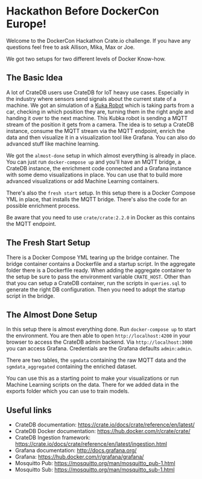 # Hackathon Before DockerCon Europe!

Welcome to the DockerCon Hackathon Crate.io challenge.
If you have any questions feel free to ask Allison, Mika, Max or Joe.

We got two setups for two different levels of Docker Know-how.

## The Basic Idea

A lot of CrateDB users use CrateDB for IoT heavy use cases. Especially in
the industry where sensors send signals about the current state of a machine.
We got an simulation of a [Kuka Robot](https://www.kuka.com/de-de/produkte-leistungen/robotersysteme/industrieroboter) which is taking parts from a car, checking in 
which position they are, turning them in the right angle and 
handing it over to the next machine. This Kubka robot is sending a
MQTT stream of the position it gets from a camera. The idea is to 
setup a CrateDB instance, consume the
MQTT stream via the MQTT endpoint, enrich the data and then visualize it
in a visualization tool like Grafana. You can also do advanced stuff
like machine learning.

We got the `almost-done` setup in which almost everything is already in place.
You can just run `docker-compose up` and you'll have an MQTT bridge, a CrateDB
instance, the enrichment code connected and a Grafana instance with some
demo visualizations in place. You can use that to build more advanced 
visualizations or add Machine Learning containers. 

There's also the `fresh start` setup. In this setup there is a Docker
Compose YML in place, that installs the MQTT bridge. There's also the code for 
an possible enrichment process.

Be aware that you need to use `crate/crate:2.2.0` in Docker as this contains
the MQTT endpoint.


## The Fresh Start Setup

There is a Docker Compose YML tearing up the bridge container. The bridge container
contains a Dockerfile and a startup script. In the aggregate folder there is 
a Dockerfile ready. When adding the aggregate container to the setup
be sure to pass the environment variable `CRATE_HOST`. Other than that you can setup 
a CrateDB container, run the scripts in `queries.sql` to generate the right DB
configuration. Then you need to adopt the startup script in the bridge.



## The Almost Done Setup

In this setup there is almost everything done. Run `docker-compose up` to start 
the environment. You are then able to open `http://localhost:4200` in your browser
to access the CrateDB admin backend. Via `http://localhost:3000` you can access 
Grafana. Credentials are the Grafana defaults `admin:admin`. 

There are two tables, the `sgmdata` containing the raw MQTT data and the 
`sgmdata_aggregated` containing the enriched dataset.

You can use this as a starting point to make your visualizations or run 
Machine Learning scripts on the data. There for we added data in the exports
folder which you can use to train models.


## Useful links

* CrateDB documentation: https://crate.io/docs/crate/reference/en/latest/
* CrateDB Docker documentation: https://hub.docker.com/r/crate/crate/
* CrateDB Ingestion framework: https://crate.io/docs/crate/reference/en/latest/ingestion.html
* Grafana documentation: http://docs.grafana.org/
* Grafana: https://hub.docker.com/r/grafana/grafana/
* Mosquitto Pub: https://mosquitto.org/man/mosquitto_pub-1.html
* Mosquitto Sub: https://mosquitto.org/man/mosquitto_sub-1.html